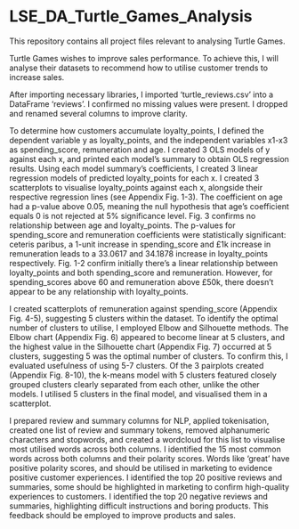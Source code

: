 # LSE_DA_Turtle_Games_Analysis
This repository contains all project files relevant to analysing Turtle Games.

Turtle Games wishes to improve sales performance. To achieve this, I will analyse their datasets to recommend how to utilise customer trends to increase sales.

After importing necessary libraries, I imported ‘turtle_reviews.csv’ into a DataFrame ‘reviews’. I confirmed no missing values were present. I dropped and renamed several columns to improve clarity.

To determine how customers accumulate loyalty_points, I defined the dependent variable y as loyalty_points, and the independent variables x1-x3 as spending_score, remuneration and age. I created 3 OLS models of y against each x, and printed each model’s summary to obtain OLS regression results. Using each model summary’s coefficients, I created 3 linear regression models of predicted loyalty_points for each x. I created 3 scatterplots to visualise loyalty_points against each x, alongside their respective regression lines (see Appendix Fig. 1-3). The coefficient on age had a p-value above 0.05, meaning the null hypothesis that age’s coefficient equals 0 is not rejected at 5% significance level. Fig. 3 confirms no relationship between age and loyalty_points. The p-values for spending_score and remuneration coefficients were statistically significant: ceteris paribus, a 1-unit increase in spending_score and £1k increase in remuneration leads to a 33.0617 and 34.1878 increase in loyalty_points respectively. Fig. 1-2 confirm initially there’s a linear relationship between loyalty_points and both spending_score and remuneration. However, for spending_scores above 60 and remuneration above £50k, there doesn’t appear to be any relationship with loyalty_points.

I created scatterplots of remuneration against spending_score (Appendix Fig. 4-5), suggesting 5 clusters within the dataset. To identify the optimal number of clusters to utilise, I employed Elbow and Silhouette methods. The Elbow chart (Appendix Fig. 6) appeared to become linear at 5 clusters, and the highest value in the Silhouette chart (Appendix Fig. 7) occurred at 5 clusters, suggesting 5 was the optimal number of clusters. To confirm this, I evaluated usefulness of using 5-7 clusters. Of the 3 pairplots created (Appendix Fig. 8-10), the k-means model with 5 clusters featured closely grouped clusters clearly separated from each other, unlike the other models. I utilised 5 clusters in the final model, and visualised them in a scatterplot.

I prepared review and summary columns for NLP, applied tokenisation, created one list of review and summary tokens, removed alphanumeric characters and stopwords, and created a wordcloud for this list to visualise most utilised words across both columns. I identified the 15 most common words across both columns and their polarity scores. Words like ‘great’ have positive polarity scores, and should be utilised in marketing to evidence positive customer experiences. I identified the top 20 positive reviews and summaries, some should be highlighted in marketing to confirm high-quality experiences to customers. I identified the top 20 negative reviews and summaries, highlighting difficult instructions and boring products. This feedback should be employed to improve products and sales.
